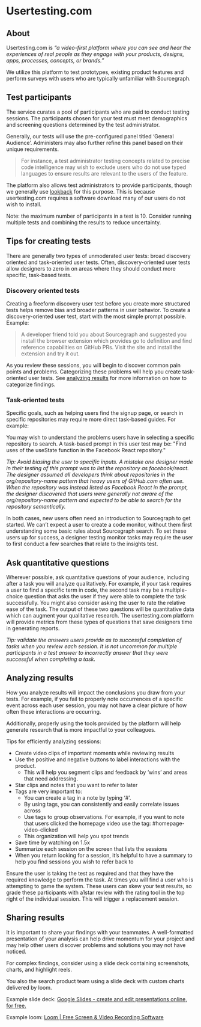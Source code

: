 # Usertesting.com

## About

Usertesting.com is _“a video-first platform where you can see and hear the experiences of real people as they engage with your products, designs, apps, processes, concepts, or brands.”_

We utilize this platform to test prototypes, existing product features and perform surveys with users who are typically unfamiliar with Sourcegraph.

## Test participants

The service curates a pool of participants who are paid to conduct testing sessions. The participants chosen for your test must meet demographics and screening questions determined by the test administrator.

Generally, our tests will use the pre-configured panel titled ‘General Audience’. Administers may also further refine this panel based on their unique requirements.

> For instance, a test administrator testing concepts related to precise code intelligence may wish to exclude users who do not use typed languages to ensure results are relevant to the users of the feature.

The platform also allows test administrators to provide participants, though we generally use [lookback](https://lookback.io/) for this purpose.  This is because usertesting.com requires a software download many of our users do not wish to install.

Note: the maximum number of participants in a test is 10. Consider running multiple tests and combining the results to reduce uncertainty.

## Tips for creating tests

There are generally two types of unmoderated user tests: broad discovery oriented and task-oriented user tests. Often, discovery-oriented user tests allow designers to zero in on areas where they should conduct more specific, task-based tests.

### Discovery oriented tests

Creating a freeform discovery user test before you create more structured tests helps remove bias and broader patterns in user behavior. To create a discovery-oriented user test, start with the most simple prompt possible. Example:

> A developer friend told you about Sourcegraph and suggested you install the browser extension which provides go to definition and find reference capabilities on GitHub PRs. Visit the site and install the extension and try it out.  

As you review these sessions, you will begin to discover common pain points and problems. Categorizing these problems will help you create task-oriented user tests. See [analyzing results](#analyzing-results) for more information on how to categorize findings.

### Task-oriented tests

Specific goals, such as helping users find the signup page, or search in specific repositories may require more direct task-based guides. For example:

You may wish to understand the problems users have in selecting a specific repository to search. A task-based prompt in this user test may be: "Find uses of the useState function in the Facebook React repository."

_*Tip*: Avoid biasing the user to specific inputs. A mistake one designer made in their testing of this prompt was to list the repository as facebook/react. The designer assumed all developers think about repositories in the org/repository-name pattern that heavy users of GitHub.com often use. When the repository was instead listed as Facebook React in the prompt, the designer discovered that users were generally not aware of the org/repository-name pattern and expected to be able to search for the repository semantically._

In both cases, new users often need an introduction to Sourcegraph to get started. We can’t expect a user to create a code monitor, without them first understanding some basic rules about Sourcegraph search. To set these users up for success, a designer testing monitor tasks may require the user to first conduct a few searches that relate to the insights test.

## Ask quantitative questions

Wherever possible, ask quantitative questions of your audience, including after a task you will analyze qualitatively. For example, if your task requires a user to find a specific term in code, the second task may be a multiple-choice question that asks the user if they were able to complete the task successfully. You might also consider asking the user to rate the relative ease of the task. The output of these two questions will be quantitative data which can augment your qualitative research. The usertesting.com platform will provide metrics from these types of questions that save designers time in generating reports.

_*Tip*: validate the answers users provide as to successful completion of tasks when you review each session. It is not uncommon for multiple participants in a test answer to incorrectly answer that they were successful when completing a task._

## Analyzing results

How you analyze results will impact the conclusions you draw from your tests. For example, if you fail to properly note occurrences of a specific event across each user session, you may not have a clear picture of how often these interactions are occurring.

Additionally, properly using the tools provided by the platform will help generate research that is more impactful to your colleagues.

Tips for efficiently analyzing sessions:

* Create video clips of important moments while reviewing results
* Use the positive and negative buttons to label interactions with the product.
  * This will help you segment clips and feedback by ‘wins’ and areas that need addressing.
* Star clips and notes that you want to refer to later
* Tags are very important to:
  * You can create a tag in a note by typing ‘#’.
  * By using tags, you can consistently and easily correlate issues across
  * Use tags to group observations. For example, if you want to note that users clicked the homepage video  use the tag: #homepage-video-clicked
  * This organization will help you spot trends
* Save time by watching on 1.5x
* Summarize each session on the screen that lists the sessions
* When you return looking for a session, it’s helpful to have a summary to help you find sessions you wish to refer back to

Ensure the user is taking the test as required and that they have the required knowledge to perform the task. At times you will find a user who is attempting to game the system. These users can skew your test results, so grade these participants with a1star review with the rating tool in the top right of the individual session. This will trigger a replacement session.

## Sharing results

It is important to share your findings with your teammates. A well-formatted presentation of your analysis can help drive momentum for your project and may help other users discover problems and solutions you may not have noticed.

For complex findings, consider using a slide deck containing screenshots, charts, and highlight reels.

You also the search product team using a slide deck with custom charts delivered by loom.

Example slide deck: [Google Slides - create and edit presentations online, for free.](https://docs.google.com/presentation/d/1b1sa88dqmXIKB3_1stHYuj14ts4qptb5Gyym1goO2wQ/edit#slide=id.g7a4352b37a_0_102)

Example loom: [Loom | Free Screen & Video Recording Software](https://www.loom.com/share/f775af94c06a4446a31fcc600332f2f5)
